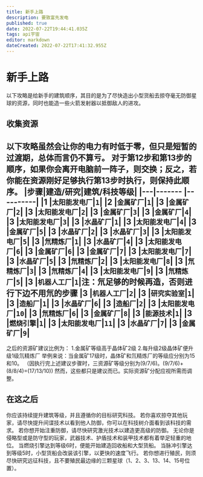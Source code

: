 ```yaml
---
title: 新手上路
description: 要致富先发电
published: true
date: 2022-07-22T19:44:41.035Z
tags: api宇宙
editor: markdown
dateCreated: 2022-07-22T17:41:32.955Z
---
```


# 新手上路

以下攻略是给新手的建筑顺序，其目的是为了尽快造出小型货船去掠夺毫无防御星球的资源，同时也能造一些火箭发射器以抵御敌人的进攻。

## 收集资源
以下攻略虽然会让你的电力有时低于零，但只是短暂的过渡期，总体而言仍不算亏。
对于第12步和第13步的顺序，如果你会离开电脑前一阵子，则交换；反之，若你能在资源刚好足够执行第13步时执行，则保持此顺序。
|步骤|建造/研究|建筑/科技等级|
|---|------- |----------|
|1  |`太阳能发电厂`|`1`|
|2  |`金属矿厂`|`1`|
|3  |`金属矿厂`|`2`|
|3  |`太阳能发电厂`|`2`|
|3  |`金属矿厂`|`3`|
|3  |`金属矿厂`|`4`|
|3  |`太阳能发电厂`|`3`|
|3  |`水晶矿厂`|`1`|
|3  |`太阳能发电厂`|`4`|
|3  |`金属矿厂`|`5`|
|3  |`水晶矿厂`|`2`|
|3  |`水晶矿厂`|`3`|
|3  |`太阳能发电厂`|`5`|
|3  |`氘精炼厂`|`1`|
|3  |`水晶矿厂`|`4`|
|3  |`太阳能发电厂`|`6`|
|3  |`金属矿厂`|`6`|
|3  |`金属矿厂`|`7`|
|3  |`太阳能发电厂`|`7`|
|3  |`水晶矿厂`|`5`|
|3  |`氘精炼厂`|`2`|
|3  |`太阳能发电厂`|`8`|
|3  |`氘精炼厂`|`3`|
|3  |`氘精炼厂`|`4`|
|3  |`太阳能发电厂`|`9`|
|3  |`氘精炼厂`|`5`|
|3  |`机器人工厂`|`1`|注：氘足够的时候再造，否则进行下边不用氘的步骤
|3  |`机器人工厂`|`2`|
|3  |`研究实验室`|`1`|
|3  |`造船厂`|`1`|
|3  |`水晶矿厂`|`6`|
|3  |`造船厂`|`2`|
|3  |`太阳能发电厂`|`10`|
|3  |`氘精炼厂`|`6`|
|3  |`金属矿厂`|`8`|
|3  |`能源技术`|`1`|
|3  |`燃烧引擎`|`1`|
|3  |`太阳能发电厂`|`11`|
|3  |`水晶矿厂`|`7`|
|3  |`金属矿厂`|`9`|
---
之后的资源矿建议比例为：
1.金属矿等级高于晶体矿2级
2.每升级2级晶体矿便升级1级氘精炼厂
举例来说：当金属矿17级时，晶体矿和氘精炼厂的等级应分别为15和10。
（因执行完上述建议步骤时，三资源矿等级分别为(9/7/6)。(9/7/6)+(8/8/4)=(17/13/10))
然而，这些都只是建议而已。实际资源矿分配应视所需而调整。
## 在这之后
你应该持续提升建筑等级，并且遵循你的目标研究科技。
若你喜欢掠夺其他玩家，请尽快提升间谍技术以看到他人防御，你可以在科技树介面看到该科技的需求。
若你想开始注重防御，请尽快研究激光技术以建造更高级的防御。
无论你是侵略型或是防守型的玩家，武器技术、护盾技术和装甲技术都有着举足轻重的地位。
当燃烧引擎达到等级6时，便能开始建造回收船和大型货船。
当脉冲引擎达到等级5时，小型货船会改装该引擎，以更快的速度飞行。
若你想进行殖民，则须尽快研究远征科技，且不要殖民最边缘的三颗星球（1、2、3、13、14、15号位置）。



